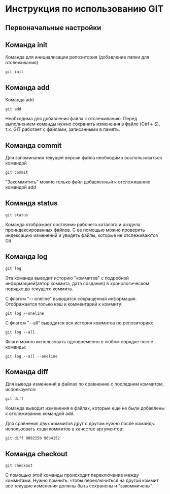 # Инструкция по использованию GIT

## Первоначальные настройки

## Команда init

Команда для инициализации репозитория (добавление папки для отслеживания)

    git init

## Команда add

Команда add

    git add

Необходима для добавления файла к отслеживанию. Перед выполнением команды нужно сохранить изменения в файле (Ctrl + S), т.к. GIT работает с файлами, записанными в память.

## Команда commit

Для запоминания текущей версии файла необходимо воспользоваться командой

    git commit

"Закоммитить" можно только файл добавленный к отслеживанию командой add

## Команда status

    git status

Команда отображает состояние рабочего каталога и раздела проиндексированных файлов. С ее помощью можно проверить индексацию изменений и увидеть файлы, которые не отслеживаются Git.

## Команда log

    git log

Эта команда выводит историю "коммитов" с подробной информацией(автор коммита, дата создания) в хронологическом порядке до текущего коммита.

С флагом "-- oneline" выводится сокращенная информация. Отображается только кэш и комментарий к коммиту:

    git log --oneline

С флагом "--all" выводится вся история коммитов по репозиторию:

    git log --all

Флаги можно использовать одновременно в любом порядке после команды:

    git log --all --oneline

## Команда diff

Для вывода изменений в файлах по сравнению с последним коммитом, используется:

    git diff

Команда выводит изменения в файлах, которые еще не были добавлены к отслеживанию командой add. 

Для сравнения двух коммитов друг с другом нужно после команды использовать хэши коммитов в качестве аргументов:

    git diff 909215b 96b4152

## Команда checkout

    git checkout

С помощью этой команды происходит переключение между коммитами.
Нужно помнить: чтобы переключиться на другой коммит все текущие изменения должны быть сохранены и "закоммичены". 